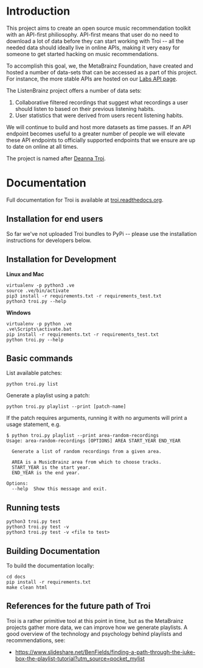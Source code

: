 # Introduction

This project aims to create an open source music recommendation toolkit with an API-first
philiosophy. API-first means that user do no need to download a lot of data before they
can start working with Troi -- all the needed data should ideally live in online APIs, making
it very easy for someone to get started hacking on music recommendations.

To accomplish this goal, we, the MetaBrainz Foundation, have created and hosted a number of data-sets
that can be accessed as a part of this project. For instance, the more stable APIs are hosted on our
[Labs API page](https://labs.api.listenbrainz.org).

The ListenBrainz project offers a number of data sets:

1. Collaborative filtered recordings that suggest what recordings a user should listen to based on
their previous listening habits.
2. User statistics that were derived from users recent listening habits.

We will continue to build and host more datasets as time passes. If an API endpoint becomes useful to
a greater number of people we will elevate these API endpoints to officially supported endpoints
that we ensure are up to date on online at all times.

The project is named after [Deanna Troi](https://en.wikipedia.org/wiki/Deanna_Troi).

# Documentation

Full documentation for Troi is available at [troi.readthedocs.org](https://troi.readthedocs.org).


## Installation for end users

So far we've not uploaded Troi bundles to PyPi -- please use the installation instructions for developers
below.

## Installation for Development

**Linux and Mac**

```
virtualenv -p python3 .ve
source .ve/bin/activate
pip3 install -r requirements.txt -r requirements_test.txt
python3 troi.py --help
```

**Windows**

```
virtualenv -p python .ve
.ve\Scripts\activate.bat
pip install -r requirements.txt -r requirements_test.txt
python troi.py --help
```

## Basic commands

List available patches:

    python troi.py list

Generate a playlist using a patch:

    python troi.py playlist --print [patch-name]

If the patch requires arguments, running it with no arguments will print a usage statement, e.g.

    $ python troi.py playlist --print area-random-recordings
    Usage: area-random-recordings [OPTIONS] AREA START_YEAR END_YEAR
   
      Generate a list of random recordings from a given area.
   
      AREA is a MusicBrainz area from which to choose tracks.
      START_YEAR is the start year.
      END_YEAR is the end year.
   
    Options:
      --help  Show this message and exit.

## Running tests

```
python3 troi.py test
python3 troi.py test -v
python3 troi.py test -v <file to test>
```

## Building Documentation

To build the documentation locally:

    cd docs
    pip install -r requirements.txt
    make clean html

## References for the future path of Troi

Troi is a rather primitive tool at this point in time, but as the MetaBrainz projects gather more data, we can improve
how we generate playlists. A good overview of the technology and psychology behind playlists and recommendations, see:

* https://www.slideshare.net/BenFields/finding-a-path-through-the-juke-box-the-playlist-tutorial?utm_source=pocket_mylist
